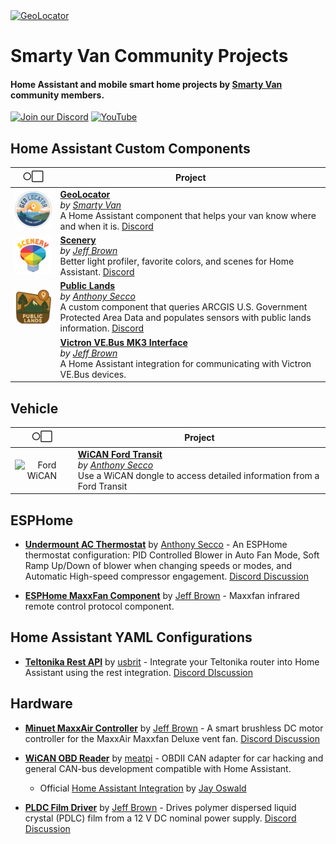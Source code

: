 <a href="https://www.youtube.com/@SmartyVan" target="_blank">
  <img width="150" alt="GeoLocator" src="https://avatars.githubusercontent.com/u/186000570?raw=true"/>
</a>

# Smarty Van Community Projects
#### Home Assistant and mobile smart home projects by [Smarty Van](https://www.youtube.com/@SmartyVan) community members.

[![Join our Discord](https://img.shields.io/discord/1303421267545821245?label=Join%20Discord&logo=discord)](https://discord.gg/3rqeqES3zP)
[![YouTube](https://img.shields.io/badge/YouTube-Smarty%20Van-red?logo=youtube&logoColor=white)](https://www.youtube.com/@SmartyVan)

## Home Assistant Custom Components

| ⚪️⬜️ | Project |
|:-----:|---------|
| <img width="100" alt="GeoLocator" src="https://github.com/SmartyVan/hass-geolocator/blob/main/logo/icon.png?raw=true"/> | **[GeoLocator](https://github.com/SmartyVan/hass-geolocator)**<br>*by [Smarty Van](https://github.com/SmartyVan)*<br>A Home Assistant component that helps your van know where and when it is. [Discord](https://discord.com/channels/1303421267545821245/1366772230465388614) |
| <img width="100" alt="Scenery" src="https://github.com/j9brown/scenery/blob/main/assets/brand/icon.png?raw=true"/> | **[Scenery](https://github.com/j9brown/scenery)**<br>*by [Jeff Brown](https://github.com/j9brown)*<br>Better light profiler, favorite colors, and scenes for Home Assistant. [Discord](https://discord.com/channels/1303421267545821245/1365608918738407495) |
| <img width="100" alt="Public Lands" src="https://github.com/anthonysecco/public-lands-ha-sensor/blob/main/logo/icon.png?raw=true"/> | **[Public Lands](https://github.com/anthonysecco/public-lands-ha-sensor)**<br>*by [Anthony Secco](https://github.com/anthonysecco)*<br>A custom component that queries ARCGIS U.S. Government Protected Area Data and populates sensors with public lands information. [Discord](https://discord.com/channels/1303421267545821245/1380666972215181432) |
| | [**Victron VE.Bus MK3 Interface**](https://github.com/j9brown/victron-mk3-hass)<br>*by [Jeff Brown](https://github.com/j9brown)*<br>A Home Assistant integration for communicating with Victron VE.Bus devices.|

## Vehicle

| ⚪️⬜️ | Project |
|:-----:|---------|
| <img width="100" alt="Ford WiCAN" src="https://private-user-images.githubusercontent.com/155181953/457143815-24c77662-bc93-4e59-b70a-6bf2cb2cf5be.png?jwt=eyJhbGciOiJIUzI1NiIsInR5cCI6IkpXVCJ9.eyJpc3MiOiJnaXRodWIuY29tIiwiYXVkIjoicmF3LmdpdGh1YnVzZXJjb250ZW50LmNvbSIsImtleSI6ImtleTUiLCJleHAiOjE3NTA0NjY3MDYsIm5iZiI6MTc1MDQ2NjQwNiwicGF0aCI6Ii8xNTUxODE5NTMvNDU3MTQzODE1LTI0Yzc3NjYyLWJjOTMtNGU1OS1iNzBhLTZiZjJjYjJjZjViZS5wbmc_WC1BbXotQWxnb3JpdGhtPUFXUzQtSE1BQy1TSEEyNTYmWC1BbXotQ3JlZGVudGlhbD1BS0lBVkNPRFlMU0E1M1BRSzRaQSUyRjIwMjUwNjIxJTJGdXMtZWFzdC0xJTJGczMlMkZhd3M0X3JlcXVlc3QmWC1BbXotRGF0ZT0yMDI1MDYyMVQwMDQwMDZaJlgtQW16LUV4cGlyZXM9MzAwJlgtQW16LVNpZ25hdHVyZT1mMTg5YTc4ZjdkOTgwMWFhZDVmYzkxOTA3MWI5NzVmNTVjYWRlM2I4ODZlMDNhYjJmMzNlYzkyMTI1NmE0NjM5JlgtQW16LVNpZ25lZEhlYWRlcnM9aG9zdCJ9.uDG_d-J4WVha5Vi5MY5_0xfaY3apUaSZfUNvTOeVzbA"/> | **[WiCAN Ford Transit](https://github.com/SmartyVan/hass-geolocator)**<br>*by [Anthony Secco](https://github.com/anthonysecco)*<br>Use a WiCAN dongle to access detailed information from a Ford Transit |


## ESPHome

- [**Undermount AC Thermostat**](https://github.com/anthonysecco/undermount-ac-esphome-thermostat) by [Anthony Secco](https://github.com/anthonysecco) - An ESPHome thermostat configuration: PID Controlled Blower in Auto Fan Mode, Soft Ramp Up/Down of blower when changing speeds or modes, and Automatic High-speed compressor engagement. [Discord Discussion](https://discord.com/channels/1303421267545821245/1373870540334301315)

- [**ESPHome MaxxFan Component**](https://github.com/j9brown/esphome-maxxfan-protocol) by [Jeff Brown](https://github.com/j9brown) - Maxxfan infrared remote control protocol component.

## Home Assistant YAML Configurations

- [**Teltonika Rest API**](https://github.com/usbrit/teltonika-rest) by [usbrit](https://github.com/usbrit) - Integrate your Teltonika router into Home Assistant using the rest integration. [Discord DIscussion](https://discord.com/channels/1303421267545821245/1349687104761757747)

## Hardware

- [**Minuet MaxxAir Controller**](https://github.com/j9brown/minuet) by [Jeff Brown](https://github.com/j9brown) - A smart brushless DC motor controller for the MaxxAir Maxxfan Deluxe vent fan. [Discord Discussion](https://discord.com/channels/1303421267545821245/1346559421957931088)

- [**WiCAN OBD Reader**](https://github.com/meatpiHQ/wican-fw) by [meatpi](https://github.com/meatpiHQ) - OBDII CAN adapter for car hacking and general CAN-bus development compatible with Home Assistant.
  - Official [Home Assistant Integration](https://github.com/jay-oswald/ha-wican) by [Jay Oswald](https://github.com/jay-oswald) 

- [**PLDC Film Driver**](https://github.com/j9brown/pdlc) by [Jeff Brown](https://github.com/j9brown) - Drives polymer dispersed liquid crystal (PDLC) film from a 12 V DC nominal power supply. [Discord Discussion](https://discord.com/channels/1303421267545821245/1378169556492615790)